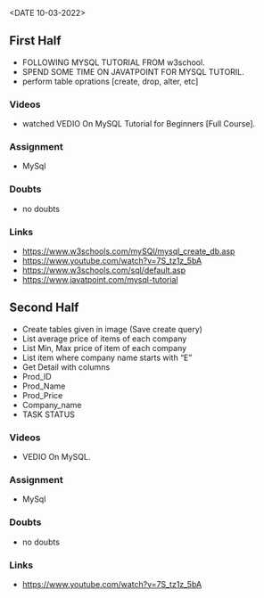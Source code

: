 
<DATE 10-03-2022>

## First Half
- FOLLOWING MYSQL TUTORIAL FROM w3school.
- SPEND SOME TIME ON JAVATPOINT FOR MYSQL TUTORIL. 
- perform table oprations [create, drop, alter, etc]

### Videos
- watched VEDIO On MySQL Tutorial for Beginners [Full Course].

### Assignment 

- MySql <In-progress>

### Doubts
- no doubts

### Links
- https://www.w3schools.com/mySQl/mysql_create_db.asp
- https://www.youtube.com/watch?v=7S_tz1z_5bA
- https://www.w3schools.com/sql/default.asp
- https://www.javatpoint.com/mysql-tutorial

## Second Half
- Create tables given in image (Save create query)
- List average price of items of each company
- List Min, Max price of item of each company
- List item where company name starts with “E”
- Get Detail with columns
- Prod_ID
- Prod_Name
- Prod_Price
- Company_name
- TASK STATUS <COMPLETED>

### Videos
- VEDIO On MySQL.

### Assignment 

- MySql <In-progress>

### Doubts
- no doubts
### Links
- https://www.youtube.com/watch?v=7S_tz1z_5bA


